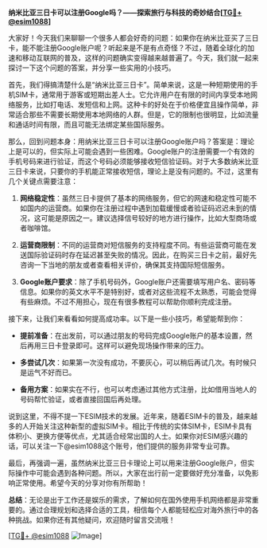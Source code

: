 **纳米比亚三日卡可以注册Google吗？——探索旅行与科技的奇妙结合[[TG💪+ @esim1088](https://t.me/s/esim1088)]**

大家好！今天我们来聊聊一个很多人都会好奇的问题：如果你在纳米比亚买了三日卡，能不能注册Google账户呢？听起来是不是有点奇怪？不过，随着全球化的加速和移动互联网的普及，这样的问题确实变得越来越普遍了。今天，我们就一起来探讨一下这个问题的答案，并分享一些实用的小技巧。

首先，我们得搞清楚什么是“纳米比亚三日卡”。简单来说，这是一种短期使用的手机SIM卡，通常用于游客或短期出差人士。它允许用户在有限的时间内享受本地网络服务，比如打电话、发短信和上网。这种卡的好处在于价格便宜且操作简单，非常适合那些不需要长期使用本地网络的人群。但是，它的限制也很明显，比如流量和通话时间有限，而且可能无法绑定某些国际服务。

那么，回到问题本身：用纳米比亚三日卡可以注册Google账户吗？答案是：理论上是可以的，但实际上可能会遇到一些困难。Google账户的注册需要一个有效的手机号码来进行验证，而这个号码必须能够接收短信验证码。对于大多数纳米比亚三日卡来说，只要你的手机能正常接收短信，理论上是没有问题的。不过，这里有几个关键点需要注意：

1. **网络稳定性**：虽然三日卡提供了基本的网络服务，但它的网速和稳定性可能不如国内的运营商。如果你在注册过程中遇到加载缓慢或者验证码迟迟未到的情况，这可能是原因之一。建议选择信号较好的地方进行操作，比如大型商场或者咖啡馆。

2. **运营商限制**：不同的运营商对短信服务的支持程度不同。有些运营商可能在发送国际验证码时存在延迟甚至失败的情况。因此，在购买三日卡之前，最好先咨询一下当地的朋友或者查看相关评价，确保其支持国际短信服务。

3. **Google账户要求**：除了手机号码外，Google账户还需要填写用户名、密码等信息。如果你的英文水平不是特别好，或者对这些流程不太熟悉，可能会觉得有些麻烦。不过不用担心，现在有很多教程可以帮助你顺利完成注册。

接下来，让我们来看看如何提高成功率。以下是一些小技巧，希望能帮到你：

- **提前准备**：在出发前，可以通过朋友的号码完成Google账户的基本设置，然后再用三日卡登录即可。这样可以避免现场操作带来的压力。
  
- **多尝试几次**：如果第一次没有成功，不要灰心，可以稍后再试几次。有时候只是运气不好而已。

- **备用方案**：如果实在不行，也可以考虑通过其他方式注册，比如借用当地人的号码帮忙验证，或者直接回国后再处理。

说到这里，不得不提一下ESIM技术的发展。近年来，随着ESIM卡的普及，越来越多的人开始关注这种新型的虚拟SIM卡。相比于传统的实体SIM卡，ESIM卡具有体积小、更换方便等优点，尤其适合经常出国的人士。如果你对ESIM感兴趣的话，可以关注一下@esim1088这个账号，他们提供的服务非常专业可靠。

最后，再强调一遍，虽然纳米比亚三日卡理论上可以用来注册Google账户，但实际操作中可能会遇到各种问题。所以，大家在出行前一定要做好充分准备，以免影响正常使用。希望今天的分享对你有所帮助！

**总结**：无论是出于工作还是娱乐的需求，了解如何在国外使用手机网络都是非常重要的。通过合理规划和选择合适的工具，相信每个人都能轻松应对海外旅行中的各种挑战。如果你还有其他疑问，欢迎随时留言交流哦！

[[TG💪+ @esim1088](https://t.me/s/esim1088) ![Image](https://i.postimg.cc/4NQfJmqS/Snipaste-2025-05-13-00-14-12.png)]